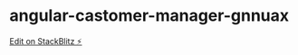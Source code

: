 # angular-castomer-manager-gnnuax

[Edit on StackBlitz ⚡️](https://stackblitz.com/edit/angular-castomer-manager-gnnuax)